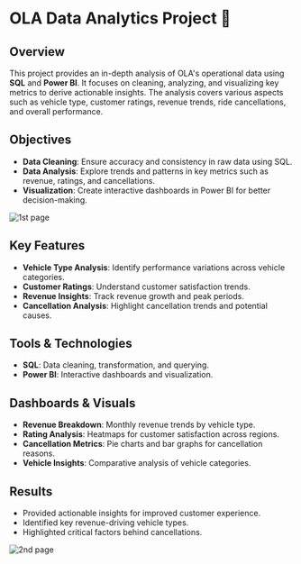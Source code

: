 # OLA Data Analytics Project 🚖

## Overview  
This project provides an in-depth analysis of OLA's operational data using **SQL** and **Power BI**. It focuses on cleaning, analyzing, and visualizing key metrics to derive actionable insights. The analysis covers various aspects such as vehicle type, customer ratings, revenue trends, ride cancellations, and overall performance.

## Objectives  
- **Data Cleaning**: Ensure accuracy and consistency in raw data using SQL.
- **Data Analysis**: Explore trends and patterns in key metrics such as revenue, ratings, and cancellations.  
- **Visualization**: Create interactive dashboards in Power BI for better decision-making.

![1st page](https://github.com/user-attachments/assets/d58ade13-ae18-4c99-9dff-98952036b330)

## Key Features  
- **Vehicle Type Analysis**: Identify performance variations across vehicle categories.  
- **Customer Ratings**: Understand customer satisfaction trends.  
- **Revenue Insights**: Track revenue growth and peak periods.  
- **Cancellation Analysis**: Highlight cancellation trends and potential causes.  

## Tools & Technologies  
- **SQL**: Data cleaning, transformation, and querying.  
- **Power BI**: Interactive dashboards and visualization.  

## Dashboards & Visuals  
- **Revenue Breakdown**: Monthly revenue trends by vehicle type.
- **Rating Analysis**: Heatmaps for customer satisfaction across regions.
- **Cancellation Metrics**: Pie charts and bar graphs for cancellation reasons.
- **Vehicle Insights**: Comparative analysis of vehicle categories.

## Results  
- Provided actionable insights for improved customer experience.  
- Identified key revenue-driving vehicle types.  
- Highlighted critical factors behind cancellations.

![2nd page](https://github.com/user-attachments/assets/a8923e66-0bbf-4b1b-b0da-dc8078785ba7)





